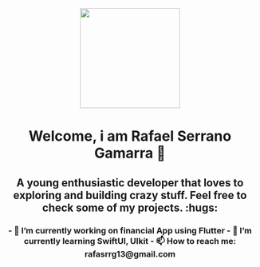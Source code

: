 <div id="header" align="center">
    <img src="https://media.giphy.com/media/2IudUHdI075HL02Pkk/giphy.gif" width="200"></img>
    <h1 align="center">Welcome, i am Rafael Serrano Gamarra 👋</h1>
    <h2 align="center">
    A young enthusiastic developer that loves to exploring and building crazy stuff. Feel free to check some of my projects. :hugs:	
    </h2>
</div>

<div align="center">
    <h3 align="center">- 🔭 I’m currently working on financial App using Flutter
        - 🌱 I’m currently learning SwiftUI, UIkit
        - 📫 How to reach me: rafasrrg13@gmail.com
    </h3>
</div>
